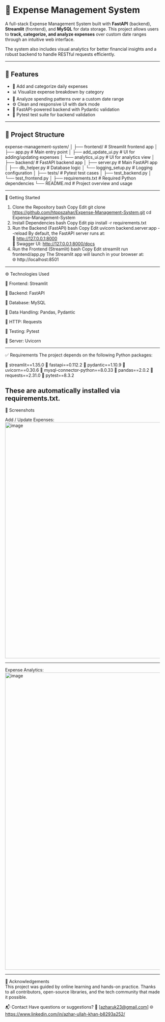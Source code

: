 # 💸 Expense Management System

A full-stack Expense Management System built with **FastAPI** (backend), **Streamlit** (frontend), and **MySQL** for data storage. This project allows users to **track, categorize, and analyze expenses** over custom date ranges through an intuitive web interface.

The system also includes visual analytics for better financial insights and a robust backend to handle RESTful requests efficiently.

---

## 🧭 Features

- 📅 Add and categorize daily expenses
- 📊 Visualize expense breakdown by category
- 🔎 Analyze spending patterns over a custom date range
- ⚙️ Clean and responsive UI with dark mode
- 🚀 FastAPI-powered backend with Pydantic validation
- 🧪 Pytest test suite for backend validation

---

## 📁 Project Structure
expense-management-system/
│
├── frontend/ # Streamlit frontend app
│ ├── app.py # Main entry point
│ ├── add_update_ui.py # UI for adding/updating expenses
│ └── analytics_ui.py # UI for analytics view
│
├── backend/ # FastAPI backend app
│ ├── server.py # Main FastAPI app
│ ├── db_helper.py # Database logic
│ └── logging_setup.py # Logging configuration
│
├── tests/ # Pytest test cases
│ ├── test_backend.py
│ └── test_frontend.py
│
├── requirements.txt # Required Python dependencies
└── README.md # Project overview and usage

---

🚀 Getting Started
1. Clone the Repository
bash
Copy
Edit
git clone https://github.com/htppszahar/Expense-Management-System.git
cd Expense-Management-System
2. Install Dependencies
bash
Copy
Edit
pip install -r requirements.txt
3. Run the Backend (FastAPI)
bash
Copy
Edit
uvicorn backend.server:app --reload
By default, the FastAPI server runs at: <br>
🔗 http://127.0.0.1:8000 <br>
📘 Swagger UI: http://127.0.0.1:8000/docs <br>
4. Run the Frontend (Streamlit)
bash
Copy
Edit
streamlit run frontend/app.py
The Streamlit app will launch in your browser at: <br>
🌐 http://localhost:8501
---
⚙️ Technologies Used

🔸 Frontend: Streamlit

🔸 Backend: FastAPI

🔸 Database: MySQL

🔸 Data Handling: Pandas, Pydantic

🔸 HTTP: Requests

🔸 Testing: Pytest

🔸 Server: Uvicorn

---
✅ Requirements
The project depends on the following Python packages:

🔸 streamlit==1.35.0
🔸 fastapi==0.112.2
🔸 pydantic==1.10.9
🔸 uvicorn==0.30.6
🔸 mysql-connector-python==8.0.33
🔸 pandas==2.0.2
🔸 requests==2.31.0
🔸 pytest==8.3.2

These are automatically installed via requirements.txt.
---

📸 Screenshots

Add / Update Expenses:
<img width="881" height="766" alt="image" src="https://github.com/user-attachments/assets/9ee663db-7bc1-4c77-93e3-543c59728717" />

---

Expense Analytics:
<img width="832" height="965" alt="image" src="https://github.com/user-attachments/assets/3071d8b2-06e3-41aa-8842-1928b02a1d73" />

---

🤝 Acknowledgements <br>
This project was guided by online learning and hands-on practice. Thanks to all contributors, open-source libraries, and the tech community that made it possible.

📬 Contact
Have questions or suggestions?
📧 [azharuk23@gmail.com]
🌐 https://www.linkedin.com/in/azhar-ullah-khan-b8293a252/
